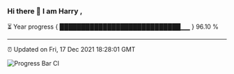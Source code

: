 ### Hi there 👋 I am Harry , 

⏳ Year progress { ████████████████████████████▁▁ } 96.10 %

---

⏰ Updated on Fri, 17 Dec 2021 18:28:01 GMT

![Progress Bar CI](https://github.com/duykhang68/duykhang68/workflows/Progress%20Bar%20CI/badge.svg)
